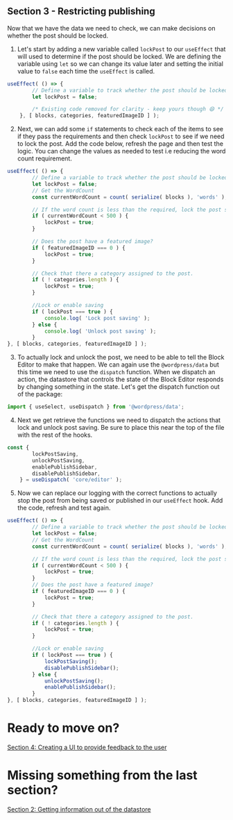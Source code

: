 ## **Section  3 - Restricting publishing**
Now that we have the data we need to check, we can make decisions on whether the post should be locked.

1. Let's start by adding a new variable called `lockPost` to our `useEffect` that will used to determine if the post should be locked. We are defining the variable using `let` so we can change its value later and setting the initial value to `false` each time the `useEffect` is called.

```javascript
useEffect( () => {
		// Define a variable to track whether the post should be locked
		let lockPost = false;

		/* Existing code removed for clarity - keep yours though 😄 */
	}, [ blocks, categories, featuredImageID ] );
```


2. Next, we can add some `if` statements to check each of the items to see if they pass the requirements and then check `lockPost` to see if we need to lock the post. Add the code below, refresh the page and then test the logic. You can change the values as needed to test i.e reducing the word count requirement.
```javascript
useEffect( () => {
		// Define a variable to track whether the post should be locked
		let lockPost = false;
		// Get the WordCount
		const currentWordCount = count( serialize( blocks ), 'words' );

		// If the word count is less than the required, lock the post saving.
		if ( currentWordCount < 500 ) {
			lockPost = true;
		}

		// Does the post have a featured image?
		if ( featuredImageID === 0 ) {
			lockPost = true;
		}

		// Check that there a category assigned to the post.
		if ( ! categories.length ) {
			lockPost = true;
		}

		//Lock or enable saving
		if ( lockPost === true ) {
			console.log( 'Lock post saving' );
		} else {
			console.log( 'Unlock post saving' );
		}
}, [ blocks, categories, featuredImageID ] );
```

3. To actually lock and unlock the post, we need to be able to tell the Block Editor to make that happen. We can again use the `@wordpress/data` but this time we need to use the `dispatch` function. When we dispatch an action, the datastore that controls the state of the Block Editor responds by changing something in the state. Let's get the dispatch function out of the package:
```javascript
import { useSelect, useDispatch } from '@wordpress/data';
```
4. Next we get retrieve the functions we need to dispatch the actions that lock and unlock post saving. Be sure to place this near the top of the file with the rest of the hooks.
```javascript
const {
		lockPostSaving,
		unlockPostSaving,
		enablePublishSidebar,
		disablePublishSidebar,
	} = useDispatch( 'core/editor' );
```
5. Now we can replace our logging with the correct functions to actually stop the post from being saved or published in our `useEffect` hook. Add the code, refresh and test again.
```javascript
useEffect( () => {
		// Define a variable to track whether the post should be locked
		let lockPost = false;
		// Get the WordCount
		const currentWordCount = count( serialize( blocks ), 'words' );

		// If the word count is less than the required, lock the post saving.
		if ( currentWordCount < 500 ) {
			lockPost = true;
		}
		// Does the post have a featured image?
		if ( featuredImageID === 0 ) {
			lockPost = true;
		}

		// Check that there a category assigned to the post.
		if ( ! categories.length ) {
			lockPost = true;
		}

		//Lock or enable saving
		if ( lockPost === true ) {
			lockPostSaving();
			disablePublishSidebar();
		} else {
			unlockPostSaving();
			enablePublishSidebar();
		}
}, [ blocks, categories, featuredImageID ] );
```
# Ready to move on?
[Section 4: Creating a UI to provide feedback to the user](./section-4.md)

# Missing something from the last section?
[Section 2: Getting information out of the datastore](./section-2.md)
